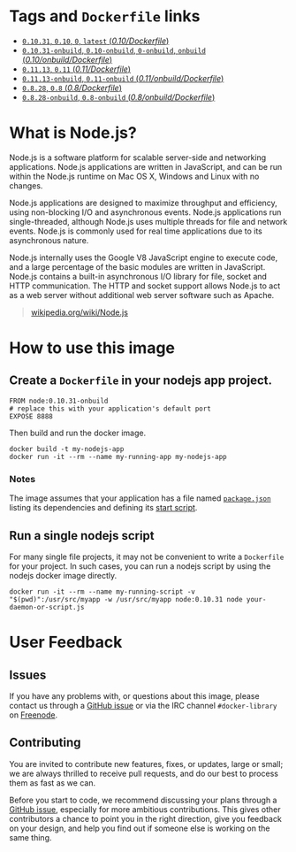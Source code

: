 # Tags and `Dockerfile` links

- [`0.10.31`, `0.10`, `0`, `latest` (*0.10/Dockerfile*)](https://github.com/docker-library/node/blob/9cb7597ec2e5e4885e29bff9b2ab0a9cfb9c6b83/0.10/Dockerfile)
- [`0.10.31-onbuild`, `0.10-onbuild`, `0-onbuild`, `onbuild` (*0.10/onbuild/Dockerfile*)](https://github.com/docker-library/node/blob/9cb7597ec2e5e4885e29bff9b2ab0a9cfb9c6b83/0.10/onbuild/Dockerfile)
- [`0.11.13`, `0.11` (*0.11/Dockerfile*)](https://github.com/docker-library/node/blob/d017d679e92e84a810c580cdb29fcdbba23c2bb9/0.11/Dockerfile)
- [`0.11.13-onbuild`, `0.11-onbuild` (*0.11/onbuild/Dockerfile*)](https://github.com/docker-library/node/blob/d017d679e92e84a810c580cdb29fcdbba23c2bb9/0.11/onbuild/Dockerfile)
- [`0.8.28`, `0.8` (*0.8/Dockerfile*)](https://github.com/docker-library/node/blob/d017d679e92e84a810c580cdb29fcdbba23c2bb9/0.8/Dockerfile)
- [`0.8.28-onbuild`, `0.8-onbuild` (*0.8/onbuild/Dockerfile*)](https://github.com/docker-library/node/blob/d017d679e92e84a810c580cdb29fcdbba23c2bb9/0.8/onbuild/Dockerfile)

# What is Node.js?
Node.js is a software platform for scalable server-side and networking applications. Node.js applications are written in JavaScript, and can be run within the Node.js runtime on Mac OS X, Windows and Linux with no changes.

Node.js applications are designed to maximize throughput and efficiency, using non-blocking I/O and asynchronous events. Node.js applications run single-threaded, although Node.js uses multiple threads for file and network events. Node.js is commonly used for real time applications due to its asynchronous nature.

Node.js internally uses the Google V8 JavaScript engine to execute code, and a large percentage of the basic modules are written in JavaScript. Node.js contains a built-in asynchronous I/O library for file, socket and HTTP communication. The HTTP and socket support allows Node.js to act as a web server without additional web server software such as Apache.

> [wikipedia.org/wiki/Node.js](https://en.wikipedia.org/wiki/Node.js)

# How to use this image

## Create a `Dockerfile` in your nodejs app project.

    FROM node:0.10.31-onbuild
    # replace this with your application's default port
    EXPOSE 8888

Then build and run the docker image.

    docker build -t my-nodejs-app
    docker run -it --rm --name my-running-app my-nodejs-app

### Notes

The image assumes that your application has a file named [`package.json`](https://www.npmjs.org/doc/json.html) listing its dependencies and defining its [start script](https://www.npmjs.org/doc/misc/npm-scripts.html#default-values).

## Run a single nodejs script

For many single file projects, it may not be convenient to write a `Dockerfile` for your project. In such cases, you can run a nodejs script by using the nodejs docker image directly.

    docker run -it --rm --name my-running-script -v "$(pwd)":/usr/src/myapp -w /usr/src/myapp node:0.10.31 node your-daemon-or-script.js

# User Feedback

## Issues

If you have any problems with, or questions about this image, please contact us
 through a [GitHub issue](https://github.com/docker-library/node/issues) or via the IRC channel
`#docker-library` on [Freenode](https://freenode.net).

## Contributing

You are invited to contribute new features, fixes, or updates, large or small; we are
always thrilled to receive pull requests, and do our best to process them as fast as
we can.

Before you start to code, we recommend discussing your plans through a
[GitHub issue](https://github.com/docker-library/node/issues), especially for more ambitious contributions. This gives
other contributors a chance to point you in the right direction, give you feedback on
your design, and help you find out if someone else is working on the same thing.
